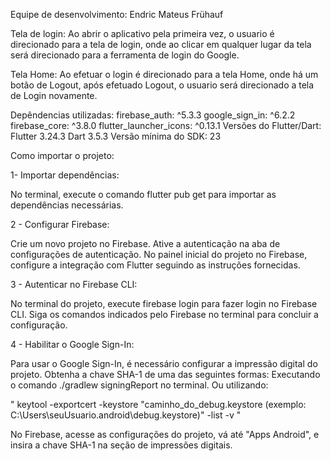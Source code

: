 Equipe de desenvolvimento: Endric Mateus Frühauf

Tela de login: Ao abrir o aplicativo pela primeira vez, o usuario é direcionado para a tela de login, onde ao clicar em qualquer lugar da tela será direcionado para a ferramenta de login do Google.

Tela Home: Ao efetuar o login é direcionado para a tela Home, onde há um botão de Logout, após efetuado Logout, o usuario será direcionado a tela de Login novamente.


Depêndencias utilizadas:
firebase_auth: ^5.3.3
google_sign_in: ^6.2.2
firebase_core: ^3.8.0
flutter_launcher_icons: ^0.13.1
Versões do Flutter/Dart:
Flutter 3.24.3
Dart 3.5.3
Versão mínima do SDK: 23


Como importar o projeto:

1- Importar dependências:

No terminal, execute o comando flutter pub get para importar as dependências necessárias.


2 - Configurar Firebase:

Crie um novo projeto no Firebase.
Ative a autenticação na aba de configurações de autenticação.
No painel inicial do projeto no Firebase, configure a integração com Flutter seguindo as instruções fornecidas.


3 - Autenticar no Firebase CLI:

No terminal do projeto, execute firebase login para fazer login no Firebase CLI.
Siga os comandos indicados pelo Firebase no terminal para concluir a configuração.


4 - Habilitar o Google Sign-In:

Para usar o Google Sign-In, é necessário configurar a impressão digital do projeto.
Obtenha a chave SHA-1 de uma das seguintes formas:
Executando o comando ./gradlew signingReport no terminal.
Ou utilizando:

" keytool -exportcert -keystore "caminho_do_debug.keystore (exemplo: C:\Users\seuUsuario\.android\debug.keystore)" -list -v  "

No Firebase, acesse as configurações do projeto, vá até "Apps Android", e insira a chave SHA-1 na seção de impressões digitais.
